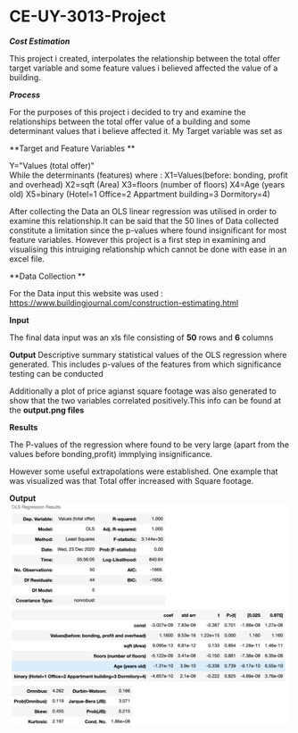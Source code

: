 # CE-UY-3013-Project

**_Cost Estimation_**

This project i created, interpolates the relationship between the total offer target variable and some feature values i believed affected the value of a building.

**_Process_**
 
For the purposes of this project i decided to try and examine the relationships between the total offer value of a building and some determinant values that i believe affected it. My Target variable was set as

**Target and Feature Variables **

Y="Values (total offer)"  
While the determinants (features) where :
X1=Values(before: bonding, profit and overhead)
X2=sqft (Area)
X3=floors (number of floors)
X4=Age (years old)
X5=binary (Hotel=1 Office=2 Appartment building=3 Dormitory=4)

After collecting the Data an OLS linear regression was utilised in order to examine this relationship.It can be said that the 50 lines of Data collected constitute a limitation since the p-values where found insignificant for most feature variables.  However this project is a first step in examining and visualising this intruiging relationship which cannot be done with ease in an excel file.

**Data Collection **

For the Data input this website was used : https://www.buildingjournal.com/construction-estimating.html

**Input**

The final data input was an xls file consisting of **50** rows and **6** columns

**Output**
Descriptive summary statistical values of the OLS regression where generated. This includes p-values of the features from which significance testing can be conducted

Additionally a plot of price agianst square footage was also generated to show that the two variables correlated positively.This info can be found at the **output.png files**

**Results**

The P-values of the regression where found to be very large  (apart from the values before bonding,profit) immplying insignificance.

However some useful extrapolations were established. One example that was visualized was that Total offer increased with Square footage.

**Output**
![](output1.png)


